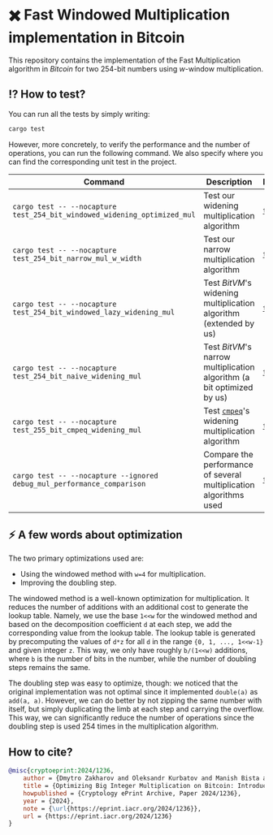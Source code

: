 # :heavy_multiplication_x: Fast Windowed Multiplication implementation in Bitcoin

This repository contains the implementation of the Fast Multiplication algorithm in _Bitcoin_ for two 254-bit numbers using $w$-window multiplication.

## :interrobang: How to test?

You can run all the tests by simply writing:

```bash
cargo test
```

However, more concretely, to verify the performance and the number of operations, you can run the following command. We also
specify where you can find the corresponding unit test in the project.

| Command | Description | Location |
| --- | --- | --- |
| `cargo test -- --nocapture test_254_bit_windowed_widening_optimized_mul` | Test our widening multiplication algorithm | [`test.rs`](src/bigint/arithmetics/test.rs#L641) |
| `cargo test -- --nocapture test_254_bit_narrow_mul_w_width` | Test our narrow multiplication algorithm | [`test.rs`](src/bigint/arithmetics/test.rs#L489) |
| `cargo test -- --nocapture test_254_bit_windowed_lazy_widening_mul` | Test _BitVM_'s widening multiplication algorithm (extended by us) | [`test.rs`](src/bigint/arithmetics/test.rs#L519) |
| `cargo test -- --nocapture test_254_bit_naive_widening_mul` | Test _BitVM_'s narrow multiplication algorithm (a bit optimized by us) | [`test.rs`](src/bigint/arithmetics/test.rs#L459) |
| `cargo test -- --nocapture test_255_bit_cmpeq_widening_mul` | Test [`cmpeq`](https://bitcointalk.org/index.php?topic=5477449.0)'s widening multiplication algorithm | [`test.rs`](src/bigint/cmpeq/test.rs#L56) |
| `cargo test -- --nocapture --ignored debug_mul_performance_comparison` | Compare the performance of several multiplication algorithms used | [`test.rs`](src/bigint/performance.rs#L14) |

## :zap: A few words about optimization

The two primary optimizations used are:

- Using the windowed method with `w=4` for multiplication.
- Improving the doubling step.

The windowed method is a well-known optimization for multiplication. It reduces the number of additions with an additional
cost to generate the lookup table. Namely, we use the base `1<<w` for the windowed method and based on the decomposition
coefficient `d` at each step, we add the corresponding value from the lookup table. The lookup table is generated by
precomputing the values of `d*z` for all `d` in the range `{0, 1, ..., 1<<w-1}` and given integer `z`. This way, we only have roughly
`b/(1<<w)` additions, where `b` is the number of bits in the number, while the number of doubling steps remains the same.

The doubling step was easy to optimize, though: we noticed that the original implementation was not optimal since
it implemented `double(a)` as `add(a, a)`. However, we can do better by not zipping the same number with itself, but
simply duplicating the limb at each step and carrying the overflow. This way, we can significantly reduce the number of operations
since the doubling step is used 254 times in the multiplication algorithm.

## How to cite?

```bibtex
@misc{cryptoeprint:2024/1236,
    author = {Dmytro Zakharov and Oleksandr Kurbatov and Manish Bista and Belove Bist},
    title = {Optimizing Big Integer Multiplication on Bitcoin: Introducing w-windowed Approach},
    howpublished = {Cryptology ePrint Archive, Paper 2024/1236},
    year = {2024},
    note = {\url{https://eprint.iacr.org/2024/1236}},
    url = {https://eprint.iacr.org/2024/1236}
}
```
